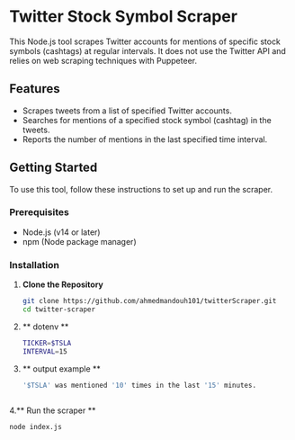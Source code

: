 # Twitter Stock Symbol Scraper

This Node.js tool scrapes Twitter accounts for mentions of specific stock symbols (cashtags) at regular intervals. It does not use the Twitter API and relies on web scraping techniques with Puppeteer.

## Features

- Scrapes tweets from a list of specified Twitter accounts.
- Searches for mentions of a specified stock symbol (cashtag) in the tweets.
- Reports the number of mentions in the last specified time interval.

## Getting Started

To use this tool, follow these instructions to set up and run the scraper.

### Prerequisites

- Node.js (v14 or later)
- npm (Node package manager)

### Installation

1. **Clone the Repository**

   ```bash
   git clone https://github.com/ahmedmandouh101/twitterScraper.git
   cd twitter-scraper
2. ** dotenv **
   ```bash
   TICKER=$TSLA
   INTERVAL=15

4. ** output example **
   ```bash
   '$TSLA' was mentioned '10' times in the last '15' minutes.
  

4.** Run the scraper **
  ```bash
  node index.js





